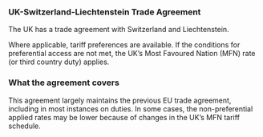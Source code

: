 ### UK-Switzerland-Liechtenstein Trade Agreement

The UK has a trade agreement with Switzerland and Liechtenstein.

Where applicable, tariff preferences are available. If the conditions for preferential access are not met, the UK’s Most Favoured Nation (MFN) rate (or third country duty) applies.

### What the agreement covers

This agreement largely maintains the previous EU trade agreement, including in most instances on duties. In some cases, the non-preferential applied rates may be lower because of changes in the UK’s MFN tariff schedule.
